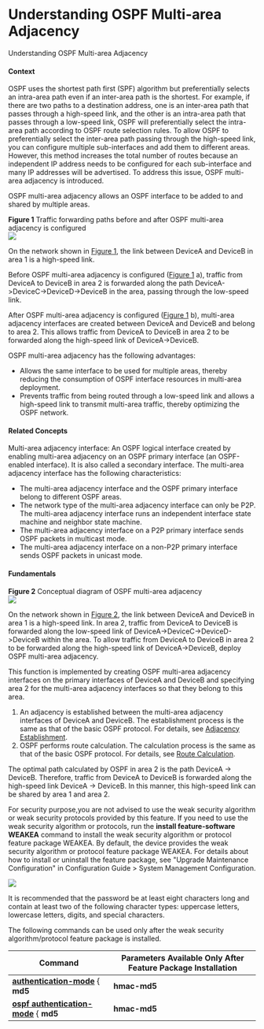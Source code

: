 Understanding OSPF Multi-area Adjacency
=======================================

Understanding OSPF Multi-area Adjacency

#### Context

OSPF uses the shortest path first (SPF) algorithm but preferentially selects an intra-area path even if an inter-area path is the shortest. For example, if there are two paths to a destination address, one is an inter-area path that passes through a high-speed link, and the other is an intra-area path that passes through a low-speed link, OSPF will preferentially select the intra-area path according to OSPF route selection rules. To allow OSPF to preferentially select the inter-area path passing through the high-speed link, you can configure multiple sub-interfaces and add them to different areas. However, this method increases the total number of routes because an independent IP address needs to be configured for each sub-interface and many IP addresses will be advertised. To address this issue, OSPF multi-area adjacency is introduced.

OSPF multi-area adjacency allows an OSPF interface to be added to and shared by multiple areas.

**Figure 1** Traffic forwarding paths before and after OSPF multi-area adjacency is configured  
![](figure/en-us_image_0000001176743015.png)

On the network shown in [Figure 1](#EN-US_CONCEPT_0000001130783260__fig_feature_mdj002231722501), the link between DeviceA and DeviceB in area 1 is a high-speed link.

Before OSPF multi-area adjacency is configured ([Figure 1](#EN-US_CONCEPT_0000001130783260__fig_feature_mdj002231722501) a), traffic from DeviceA to DeviceB in area 2 is forwarded along the path DeviceA->DeviceC->DeviceD->DeviceB in the area, passing through the low-speed link.

After OSPF multi-area adjacency is configured ([Figure 1](#EN-US_CONCEPT_0000001130783260__fig_feature_mdj002231722501) b), multi-area adjacency interfaces are created between DeviceA and DeviceB and belong to area 2. This allows traffic from DeviceA to DeviceB in area 2 to be forwarded along the high-speed link of DeviceA->DeviceB.

OSPF multi-area adjacency has the following advantages:

* Allows the same interface to be used for multiple areas, thereby reducing the consumption of OSPF interface resources in multi-area deployment.
* Prevents traffic from being routed through a low-speed link and allows a high-speed link to transmit multi-area traffic, thereby optimizing the OSPF network.


#### Related Concepts

Multi-area adjacency interface: An OSPF logical interface created by enabling multi-area adjacency on an OSPF primary interface (an OSPF-enabled interface). It is also called a secondary interface. The multi-area adjacency interface has the following characteristics:

* The multi-area adjacency interface and the OSPF primary interface belong to different OSPF areas.
* The network type of the multi-area adjacency interface can only be P2P. The multi-area adjacency interface runs an independent interface state machine and neighbor state machine.
* The multi-area adjacency interface on a P2P primary interface sends OSPF packets in multicast mode.
* The multi-area adjacency interface on a non-P2P primary interface sends OSPF packets in unicast mode.


#### Fundamentals

**Figure 2** Conceptual diagram of OSPF multi-area adjacency  
![](figure/en-us_image_0000001176743017.png)

On the network shown in [Figure 2](#EN-US_CONCEPT_0000001130783260__fig_feature_mdj002231722502), the link between DeviceA and DeviceB in area 1 is a high-speed link. In area 2, traffic from DeviceA to DeviceB is forwarded along the low-speed link of DeviceA->DeviceC->DeviceD->DeviceB within the area. To allow traffic from DeviceA to DeviceB in area 2 to be forwarded along the high-speed link of DeviceA->DeviceB, deploy OSPF multi-area adjacency.

This function is implemented by creating OSPF multi-area adjacency interfaces on the primary interfaces of DeviceA and DeviceB and specifying area 2 for the multi-area adjacency interfaces so that they belong to this area.

1. An adjacency is established between the multi-area adjacency interfaces of DeviceA and DeviceB. The establishment process is the same as that of the basic OSPF protocol. For details, see [Adjacency Establishment](vrp_ospf_cfg_0006.html#EN-US_CONCEPT_0000001130623482__section_02).
2. OSPF performs route calculation. The calculation process is the same as that of the basic OSPF protocol. For details, see [Route Calculation](vrp_ospf_cfg_0006.html#EN-US_CONCEPT_0000001130623482__section_03).

The optimal path calculated by OSPF in area 2 is the path DeviceA -> DeviceB. Therefore, traffic from DeviceA to DeviceB is forwarded along the high-speed link DeviceA -> DeviceB. In this manner, this high-speed link can be shared by area 1 and area 2.


For security purpose,you are not advised to use the weak security algorithm or weak security protocols provided by this feature. If you need to use the weak security algorithm or protocols, run the **install feature-software WEAKEA** command to install the weak security algorithm or protocol feature package WEAKEA. By default, the device provides the weak security algorithm or protocol feature package WEAKEA. For details about how to install or uninstall the feature package, see "Upgrade Maintenance Configuration" in Configuration Guide > System Management Configuration.

![](../public_sys-resources/note_3.0-en-us.png) 

It is recommended that the password be at least eight characters long and contain at least two of the following character types: uppercase letters, lowercase letters, digits, and special characters.

The following commands can be used only after the weak security algorithm/protocol feature package is installed.

| Command | Parameters Available Only After Feature Package Installation |
| --- | --- |
| [**authentication-mode**](cmdqueryname=authentication-mode) { **md5** | **hmac-md5** | **hmac-sha256** } [ *KeyID* { **plain** *SPlainText* | [ **cipher** ] *SCipherText* } ] | **md5** and **hmac-****md5** |
| [**ospf authentication-mode**](cmdqueryname=ospf+authentication-mode) { **md5** | **hmac-md5** | **hmac-sha256** } [ *key-id* { **plain** *plain-text* | [ **cipher** ] *cipher-text* } ] **multi-area** { *area-id* | *area-id* } | **md5** and **hmac-****md5** |
